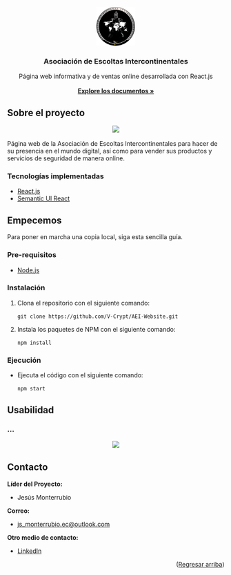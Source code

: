 <div id="top"></div>

<!-- LOGO DEL PROYECTO -->

<br />
<div align="center">
  <a href="https://github.com/github_username/repo_name">
    <img src="./asocescoltasinterco-website/src/img/AEI_logo.png" width="90" height="90">
  </a>

<h3 align="center">Asociación de Escoltas Intercontinentales</h3>

  <p align="center">
    Página web informativa y de ventas online desarrollada con React.js
    <br />
    <a href="https://github.com/V-Crypt/AEI-Website.git">
    <br />
    <strong>Explore los documentos »</strong></a>
  </p>
</div>

<!-- SOBRE EL PROYECTO -->

## Sobre el proyecto

<p align="center">
  <img src="./asocescoltasinterco-website/src/img/...">
</p>
Página web de la Asociación de Escoltas Intercontinentales para hacer de su presencia en el mundo digital, así como para vender sus productos y servicios de seguridad de manera online.

### Tecnologías implementadas

- [React.js](https://reactjs.org/)
- [Semantic UI React](https://react.semantic-ui.com)

<!-- EMPECEMOS -->

## Empecemos

Para poner en marcha una copia local, siga esta sencilla guía.

### Pre-requisitos

- [Node.js](https://nodejs.org/en/)

### Instalación

1. Clona el repositorio con el siguiente comando:
   ```
   git clone https://github.com/V-Crypt/AEI-Website.git
   ```

2. Instala los paquetes de NPM con el siguiente comando:
   ```
   npm install
   ```

### Ejecución

- Ejecuta el código con el siguiente comando: 
  ```
  npm start
  ```

<!-- EJEMPLOS DE USOS -->

## Usabilidad

### ...

<p align="center">
  <img src="./asocescoltasinterco-website/src/img/...">
</p>

## Contacto

**Líder del Proyecto:** 
  - Jesús Monterrubio  

**Correo:** 
  - js_monterrubio.ec@outlook.com

**Otro medio de contacto:**
  - [LinkedIn](https://www.linkedin.com/in/jesus-monterrubio)

<p align="right">
  (<a href="#top">Regresar arriba</a>)
</p>